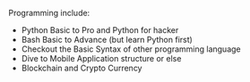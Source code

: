 
Programming include:
* Python Basic to Pro and Python for hacker 
* Bash Basic to Advance (but learn Python first)
* Checkout the Basic Syntax of other programming language
* Dive to Mobile Application structure or else
* Blockchain and Crypto Currency